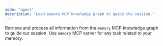 ```yaml
---
mode: 'agent'
description: 'Load memory MCP knowledge graph to guide the session.'
---
```

Retrieve and process all information from the `memory` MCP knowledge graph to guide our session. Use `memory` MCP server for any task related to your memory.